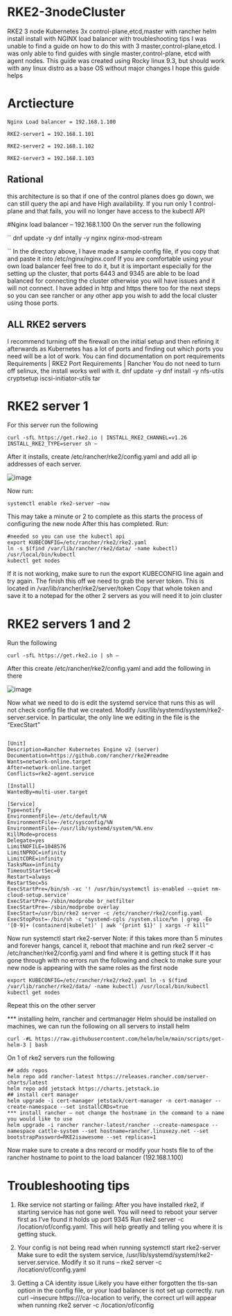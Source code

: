 # RKE2-3nodeCluster
RKE2 3 node Kubernetes 3x control-plane,etcd,master with rancher helm install install with NGINX load balancer with troubleshooting tips
I was unable to find a guide on how to do this with 3 master,control-plane,etcd. I was only able to find guides with single master,control-plane, etcd with agent nodes.
This guide was created using Rocky linux 9.3, but should work with any linux distro as a base OS without major changes
I hope this guide helps

# Arctiecture

```
Nginx Load balancer = 192.168.1.100

RKE2-server1 = 192.168.1.101

RKE2-server2 = 192.168.1.102

RKE2-server3 = 192.168.1.103
```

## Rational 
this architecture is so that if one of the control planes does go down, we can still query the api and have High availability.
If you run only 1 control-plane and that fails, you will no longer have access to the kubectl API

#Nginx load balancer – 192.168.1.100
On the server run the following

``
dnf update -y
dnf intally -y nginx nginx-mod-stream

``
In the directory above, I have made a sample config file, if you copy that and paste it into /etc/nginx/nginx.conf
If you are comfortable using your own load balancer feel free to do it, but it is important especially for the setting up the cluster, that ports 6443 and 9345 are able to be load balanced for connecting the cluster otherwise you will have issues and it will not connect.
I have added in http and https there too for the next steps so you can see rancher or any other app you wish to add the local cluster using those ports.


## ALL RKE2 servers

I recommend turning off the firewall on the initial setup and then refining it afterwards as Kubernetes has a lot of ports and finding out which ports you need will be a lot of work.
You can find documentation on port requirements
Requirements | RKE2
Port Requirements | Rancher
You do not need to turn off selinux, the install works well with it. 
dnf update -y
dnf install -y  nfs-utils cryptsetup iscsi-initiator-utils tar

# RKE2 server 1
For this server run the following

```
curl -sfL https://get.rke2.io | INSTALL_RKE2_CHANNEL=v1.26 INSTALL_RKE2_TYPE=server sh –
```

After it installs, create /etc/rancher/rke2/config.yaml and add all ip addresses of each server.


![image](https://github.com/R3m1xed/RKE2-3nodeCluster/assets/80881749/f1133285-07f5-4427-95b9-e93fa460e57b)

Now run:

```
systemctl enable rke2-server –now
```

This may take a minute or 2 to complete as this starts the process of configuring the new node
After this has completed. Run: 

```
#needed so you can use the kubectl api
export KUBECONFIG=/etc/rancher/rke2/rke2.yaml
ln -s $(find /var/lib/rancher/rke2/data/ -name kubectl) /usr/local/bin/kubectl 
kubectl get nodes
```

If it is not working, make sure to run the export KUBECONFIG line again and try again.
The finish this off we need to grab the server token. This is located in /var/lib/rancher/rke2/server/token
Copy that whole token and save it to a notepad for the other 2 servers as you will need it to join cluster

# RKE2 servers 1 and 2
Run the following

```
curl -sfL https://get.rke2.io | sh –
```

After this create /etc/rancher/rke2/config.yaml and add the following in there

![image](https://github.com/R3m1xed/RKE2-3nodeCluster/assets/80881749/9917852c-102d-481a-a22b-1c2b838082d9)

Now what we need to do is edit the systemd service that runs this as will not check config file that we created. Modify /usr/lib/systemd/system/rke2-server.service. In particular, the only line we editing in the file is the “ExecStart”

```

[Unit]
Description=Rancher Kubernetes Engine v2 (server)
Documentation=https://github.com/rancher/rke2#readme
Wants=network-online.target
After=network-online.target
Conflicts=rke2-agent.service

[Install]
WantedBy=multi-user.target

[Service]
Type=notify
EnvironmentFile=-/etc/default/%N
EnvironmentFile=-/etc/sysconfig/%N
EnvironmentFile=-/usr/lib/systemd/system/%N.env
KillMode=process
Delegate=yes
LimitNOFILE=1048576
LimitNPROC=infinity
LimitCORE=infinity
TasksMax=infinity
TimeoutStartSec=0
Restart=always
RestartSec=5s
ExecStartPre=/bin/sh -xc '! /usr/bin/systemctl is-enabled --quiet nm-cloud-setup.service'
ExecStartPre=-/sbin/modprobe br_netfilter
ExecStartPre=-/sbin/modprobe overlay
ExecStart=/usr/bin/rke2 server -c /etc/rancher/rke2/config.yaml
ExecStopPost=-/bin/sh -c "systemd-cgls /system.slice/%n | grep -Eo '[0-9]+ (containerd|kubelet)' | awk '{print $1}' | xargs -r kill"

```

Now run systemctl start rke2-server
Note: if this takes more than 5 minutes and forever hangs, cancel it, reboot that machine and run rke2 server -c /etc/rancher/rke2/config.yaml and find where it is getting stuck
If it has gone through with no errors run the following and check to make sure your new node is appearing with the same roles as the first node

``
export KUBECONFIG=/etc/rancher/rke2/rke2.yaml
ln -s $(find /var/lib/rancher/rke2/data/ -name kubectl) /usr/local/bin/kubectl 
kubectl get nodes
``

Repeat this on the other server

*** installing helm, rancher and certmanager
Helm should be installed on machines, we can run the following on all servers to install helm

```
curl -#L https://raw.githubusercontent.com/helm/helm/main/scripts/get-helm-3 | bash
```

On 1 of rke2 servers run the following

```
## adds repos
helm repo add rancher-latest https://releases.rancher.com/server-charts/latest
helm repo add jetstack https://charts.jetstack.io
## install cert manager
helm upgrade -i cert-manager jetstack/cert-manager -n cert-manager --create-namespace --set installCRDs=true
*** install rancher – not change the hostname in the command to a name you would like to use
helm upgrade -i rancher rancher-latest/rancher --create-namespace --namespace cattle-system --set hostname=rancher.linuxezy.net --set bootstrapPassword=RKE2isawesome --set replicas=1
```

Now make sure to create a dns record or modify your hosts file to of the rancher hostname to point to the load balancer (192.168.1.100)

# Troubleshooting tips
1.	Rke service not starting or failing:
After you have installed rke2, if starting service has not gone well. You will need to reboot your server first as I’ve found it holds up port 9345
Run rke2 server -c /location/of/config.yaml. This will help greatly and telling you where it is getting stuck.

2.	Your config is not being read when running systemctl start rke2-server
Make sure to edit the system service, /usr/lib/systemd/system/rke2-server.service.
Modify it so it runs – rke2 server -c /location/of/config.yaml

3.	Getting a CA identity issue
Likely you have either forgotten the tls-san option in the config file, or your load balancer is not set up correctly.
run curl –insecure https://<lb-ip>/ca-location to verify, the correct url will appear when running rke2 server -c /location/of/config



